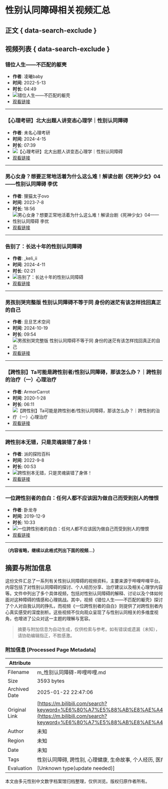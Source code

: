 # 性别认同障碍相关视频汇总

## 正文 { data-search-exclude }


## 视频列表 { data-search-exclude }

### 错位人生——不匹配的躯壳
- **作者**: 凌曦baby
- **时间**: 2022-5-13
- **时长**: 04:49
- ![错位人生——不匹配的躯壳](https://i1.hdslb.com/bfs/archive/004c84aef7cc89b183ff2389713f3fdf0c6bfc58.jpg@672w_378h_1c_!web-search-common-cover)
- [观看链接](https://www.bilibili.com/video/BV1K34y1a767/)

---

### 【心理考研】北大出题人讲变态心理学｜性别认同障碍
- **作者**: 未名心理考研
- **时间**: 2024-4-15
- **时长**: 07:39
- ![【心理考研】北大出题人讲变态心理学｜性别认同障碍](https://i0.hdslb.com/bfs/archive/df1ad02da15d379e10b0a270f1e3e44342cdd9e6.jpg@672w_378h_1c_!web-search-common-cover)
- [观看链接](https://www.bilibili.com/video/BV1iF4m1N7ed/)

---

### 男心女身？想要正常地活着为什么这么难！解读台剧《死神少女》04——性别认同障碍 李优
- **作者**: 狸猫太子ovo
- **时间**: 2023-7-8
- **时长**: 18:56
- ![男心女身？想要正常地活着为什么这么难！解读台剧《死神少女》04——性别认同障碍 李优](https://i2.hdslb.com/bfs/archive/46b85aed9f7e1c6e59c676d450f85a6b45c67d9e.jpg@672w_378h_1c_!web-search-common-cover)
- [观看链接](https://www.bilibili.com/video/BV1nX4y1e7jU/)

---

### 告别了：长达十年的性别认同障碍
- **作者**: _keli_ii
- **时间**: 2024-4-11
- **时长**: 02:21
- ![告别了：长达十年的性别认同障碍](https://i2.hdslb.com/bfs/archive/43244a269135234615c76a78e9a0920cf89a82ee.jpg@672w_378h_1c_!web-search-common-cover)
- [观看链接](https://www.bilibili.com/video/BV17m421E7cL/)

---

### 男孩别哭完整版 性别认同障碍不等于同 身份的迷茫有该怎样找回真正的自己
- **作者**: 旦旦艺术空间
- **时间**: 2024-10-19
- **时长**: 09:54
- ![男孩别哭完整版 性别认同障碍不等于同 身份的迷茫有该怎样找回真正的自己](https://i2.hdslb.com/bfs/archive/328e5af5e3ca903d98d8020b77d8848bfb47e992.jpg@672w_378h_1c_!web-search-common-cover)
- [观看链接](https://www.bilibili.com/video/BV1nCCDYZEM9/)

---

### 【跨性别】Ta可能是跨性别者/性别认同障碍，那该怎么办？｜跨性别的治疗（一）心理治疗
- **作者**: ArmorCarrot
- **时间**: 2020-1-28
- **时长**: 06:11
- ![【跨性别】Ta可能是跨性别者/性别认同障碍，那该怎么办？｜跨性别的治疗（一）心理治疗](https://i2.hdslb.com/bfs/archive/0c1ae911663c2033b5ce5cea3cbcc4c56a7525d5.jpg@672w_378h_1c_!web-search-common-cover)
- [观看链接](https://www.bilibili.com/video/BV1j7411z7p2/)

---

### 跨性别本无错，只是灵魂装错了身体！
- **作者**: 派的探险百科
- **时间**: 2022-9-8
- **时长**: 00:53
- ![跨性别本无错，只是灵魂装错了身体！](https://i2.hdslb.com/bfs/archive/a94c23d38d97aec4801d94b92665924ad6476bb5.jpg@672w_378h_1c_!web-search-common-cover)
- [观看链接](https://www.bilibili.com/video/BV1eW4y1B7wu/)

---

### 一位跨性别者的自白：任何人都不应该因为做自己而受到别人的憎恨
- **作者**: 卧龙寺
- **时间**: 2019-12-9
- **时长**: 10:33
- ![一位跨性别者的自白：任何人都不应该因为做自己而受到别人的憎恨](https://i0.hdslb.com/bfs/archive/f3c37ccfabe81f635fb587284d4ff87adfd54fd4.jpg@672w_378h_1c_!web-search-common-cover)
- [观看链接](https://www.bilibili.com/video/BV1qJ411v7y7/)

---

**（内容省略，继续以此格式列出下面的视频...）**
<!-- tcd_original_link https://m.bilibili.com/search?keyword=%E6%80%A7%E5%88%AB%E8%AE%A4%E5%90%8C%E9%9A%9C%E7%A2%8D&from_source=article -->


## 摘要与附加信息

<!-- tcd_abstract -->
这份文件汇总了一系列有关性别认同障碍的视频资料，主要来源于哔哩哔哩平台。内容包括了对性别认同障碍的探讨、个人经历分享、治疗建议以及相关心理学内容等。文件中列出了多个具体视频，包括对性别认同障碍的解释、讨论以及个体如何面对这种障碍的情感和心理挑战。其中，视频《错位人生——不匹配的躯壳》探讨了个人对自我认同的挣扎，而视频《一位跨性别者的自白》则提供了对跨性别者内心真实感受的深度剖析。这些视频不仅向观众呈现了与性别认同相关的多维度视角，也增进了公众对这一主题的理解与宽容。
<!-- tcd_abstract_end -->

> 摘要与附加信息为自动生成，仅供检索与参考。如有错误或遗漏（未知），请协助编辑指正，不胜感激。

### 附加信息 [Processed Page Metadata]

| Attribute       | Value                                  |
|-----------------|----------------------------------------|
| Filename        | m_性别认同障碍-哔哩哔哩.md                             |
| Size            | 3593 bytes                           |
| Archived Date   | 2025-01-22 22:47:06                             |
| Original Link   | [https://m.bilibili.com/search?keyword=%E6%80%A7%E5%88%AB%E8%AE%A4%E5%90%8C%E9%9A%9C%E7%A2%8D&from_source=article](https://m.bilibili.com/search?keyword=%E6%80%A7%E5%88%AB%E8%AE%A4%E5%90%8C%E9%9A%9C%E7%A2%8D&from_source=article)                       |
| Author          | 未知                               |
| Region          | 未知                               |
| Date            | 未知                                 |
| Tags            | 性别认同障碍, 跨性别, 心理健康, 生命故事, 个人经历, 医疗资源, 法律政策, 社会环境, 文学艺术, 心理治疗                                 |
| Evaluation            | [Unknown type(update needed)]                                 |
<!-- tcd_table_end -->

本文由多元性别中文数字档案馆归档整理，仅供浏览。版权归原作者所有。
